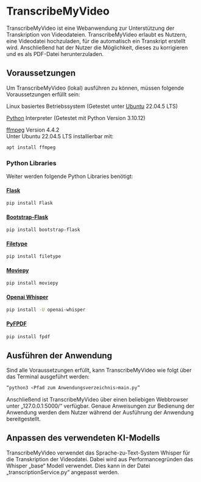 # TranscribeMyVideo

TranscribeMyVideo ist eine Webanwendung zur Unterstützung der Transkription von Videodateien.
TranscribeMyVideo erlaubt es Nutzern, eine Videodatei hochzuladen, für die automatisch ein Transkript erstellt wird.
Anschließend hat der Nutzer die Möglichkeit, dieses zu korrigieren und es als PDF-Datei herunterzuladen.

## Voraussetzungen
Um TranscribeMyVideo (lokal) ausführen zu können, müssen folgende Voraussetzungen erfüllt sein:

Linux basiertes Betriebssystem (Getestet unter [Ubuntu](https://wiki.ubuntu.com/Releases) 22.04.5 LTS)

[Python](https://www.python.org/) Interpreter (Getestet mit Python Version 3.10.12)

[ffmpeg](https://www.ffmpeg.org/download.html) Version 4.4.2
<br/>Unter Ubuntu 22.04.5 LTS installierbar mit:
```bash
apt install ffmpeg
```

### Python Libraries
Weiter werden folgende Python Libraries benötigt:

#### [Flask](https://flask.palletsprojects.com/en/3.0.x/)
```bash
pip install Flask
```
#### [Bootstrap-Flask](https://bootstrap-flask.readthedocs.io/en/stable/)
```bash
pip install bootstrap-flask
```
#### [Filetype](https://pypi.org/project/filetype/)
```bash
pip install filetype
```
#### [Moviepy](https://pypi.org/project/moviepy/)
```bash
pip install moviepy
```
#### [Openai Whisper](https://github.com/openai/whisper)
```bash
pip install -U openai-whisper
```
#### [PyFPDF](https://pyfpdf.readthedocs.io/en/latest/)
```bash
pip install fpdf
```
## Ausführen der Anwendung
Sind alle Voraussetzungen erfüllt, kann TranscribeMyVideo wie folgt über das Terminal ausgeführt werden:
```bash
“python3 <Pfad zum Anwendungsverzeichnis>main.py”
```
Anschließend ist TranscribeMyVideo über einen beliebigen Webbrowser unter „127.0.0.1:5000/“ verfügbar.
Genaue Anweisungen zur Bedienung der Anwendung werden dem Nutzer während der Ausführung der Anwendung bereitgestellt.

## Anpassen des verwendeten KI-Modells
TranscribeMyVideo verwendet das Sprache-zu-Text-System Whisper für die Transkription der Videodatei.
Dabei wird aus Performancegründen das Whisper „base“ Modell verwendet. Dies kann in der Datei „transcriptionService.py“ angepasst werden.
